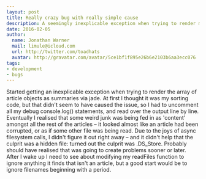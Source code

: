 ```yaml
---
layout: post
title: Really crazy bug with really simple cause
description: A seemingly inexplicable exception when trying to render my articles, and what caused it.
date: 2016-02-05
author:
  name: Jonathan Warner
  mail: limule@icloud.com
  url: http://twitter.com/toadhats
  avatar: http://gravatar.com/avatar/5ce1bf1f895e26b6e2103b6aa3ecc076
tags:
- development
- bugs
---
```

Started getting an inexplicable exception when trying to render the array of article objects as summaries via jade. At first I thought it was my sorting code, but that didn't seem to have caused the issue, so I had to uncomment all my debug console.log() statements, and read over the output line by line. Eventually I realised that some weird junk was being fed in as 'content' amongst all the rest of the articles – it looked almost like an article had been corrupted, or as if some other file was being read. Due to the joys of async filesystem calls, I didn't figure it out right away – and it didn't help that the culprit was a hidden file: turned out the culprit was .DS_Store. Probably should have realised that was going to create problems sooner or later. After I wake up I need to see about modifying my readFiles function to ignore anything it finds that isn't an article, but a good start would be to ignore filenames beginning with a period.
